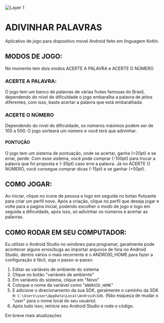 
![Layer 1](https://github.com/user-attachments/assets/5096b109-6960-4998-9220-21a5c684cbf3)



# ADIVINHAR PALAVRAS

Aplicativo de jogo para dispositivo movel Android feito em linguagem Kotlin.

## MODOS DE JOGO:
No momento tem dois modos ACERTE A PALAVRA e ACERTE O NÚMERO

### ACERTE A PALAVRA:
O jogo tem um banco de palavras de várias frutas famosas do Brasil, dependendo do nível de dificuldade o jogo embaralha a palavra de jeitos diferentes, com isso, basta acertar a palavra que está embaralhada.

### ACERTE O NÚMERO
Dependendo do nível de dificuldade, os números máximos podem ser de 100 a 500. O jogo sorteará um número e você terá que adivinhar.

#### PONTUÇÃO
O jogo tem um sistema de pontuação, onde se acertar, ganha (+20pt) e se errar, perde. Com esse sistema, você pode comprar (-100pt) para trocar a palavra que foi proposta e (-30pt) caso erre a palavra.
Já no ACERTE O NÚMERO, você consegue comprar dicas (-15pt) e se ganhar (+50pt).


## COMO JOGAR:
Ao iniciar, clique no ícone de pessoa e logo em seguida no botao flutuante para criar um perfil novo. Após a criação, clique no perfil que deseja jogar e volte para a pagina inicial, podendo escolher o modo de jogo e logo em seguida a dificuldade, após isso, só adivinhar os números e acertar as palavras.


## COMO RODAR EM SEU COMPUTADOR:
Eu utilizei o Android Studio no windows para programar, geralmente pode acontecer alguns erros/bugs ao importar arquivos de fora no Android Studio, dentre vários o mais recorrente é o ANDROID_HOME
para fazer a configuração é fácil, siga o passo-a-passo:

1. Editar as variáveis de ambiente do sistema
2. Clique no botão "variáveis de ambiente"
3. Em variáveis do sistema, clique em "Novo"
4. Coloque o nome da variável como "`ANDROID_HOME`"
5. E adicione o direcionamento da sua SDK, geralmente o caminho da SDK é: `C:\Users\user\AppData\Local\Android\Sdk`. (Não esqueça de mudar o "user" para o nome local do seu usuário)
6. Após tudo isso, reinicie seu Android Studio e rode o código.


Em breve mais atualizações
